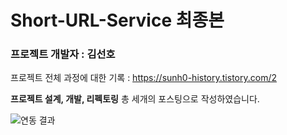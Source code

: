 # Short-URL-Service 최종본

### 프로젝트 개발자 : 김선호

프로젝트 전체 과정에 대한 기록 : https://sunh0-history.tistory.com/2

**프로젝트 설계, 개발, 리펙토링** 총 세개의 포스팅으로 작성하였습니다.

![연동 결과](https://user-images.githubusercontent.com/88185732/176746639-1187d225-a163-484f-a478-b953a1b8834d.png)
